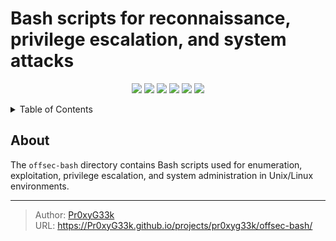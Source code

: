 # Bash scripts for reconnaissance, privilege escalation, and system attacks

<!--   my-icons -->
<p align="center">
    <a href="https://github.com/offsec-bash/src"><img src="https://img.shields.io/badge/status-Maintenance-orange.svg?style=for-the-badge"></a>
    <a href="https://github.com/Pr0xyG33k/offsec-bash/graphs/contributors"><img src="https://img.shields.io/github/contributors/Pr0xyG33k/offsec-bash?style=for-the-badge"></a>
    <a href="https://github.com/Pr0xyG33k/offsec-bash/stargazers"><img src="https://img.shields.io/github/stars/Pr0xyG33k/offsec-bash?style=for-the-badge"></a>
    <a href="https://github.com/Pr0xyG33k/offsec-bash/network/members"><img src="https://img.shields.io/github/forks/Pr0xyG33k/offsec-bash.svg?style=for-the-badge"></a>
    <a href="https://github.com/Pr0xyG33k/offsec-bash/issues"><img src="https://img.shields.io/github/issues/Pr0xyG33k/offsec-bash.svg?style=for-the-badge"></a>
    <a href="https://github.com/Pr0xyG33k/offsec-bash/blob/master/LICENSE"><img src="https://img.shields.io/github/license/Pr0xyG33k/offsec-bash.svg?style=for-the-badge"></a>
</p>

<details>
  <summary>Table of Contents</summary>
  <ol>
    <li><a href="#about">about</a></li>
    <li><a href="#projects">projects</a></li>
    <li><a href="#contributing">contributing</a></li>
    <li><a href="#license">license</a></li>
  </ol>
</details>

## About

The `offsec-bash` directory contains Bash scripts used for enumeration, exploitation, privilege escalation, and system administration in Unix/Linux environments. 


---

> Author: [Pr0xyG33k](https://github.com/Pr0xyG33k)  
> URL: https://Pr0xyG33k.github.io/projects/pr0xyg33k/offsec-bash/  

